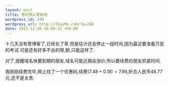 ```yaml
--- 
layout: post
title: 暂时停止更新吧
wordpress_id: 240
wordpress_url: http://ISayMe.com/?p=240
date: 2011-12-20 18:09:31 +08:00
---
```

十几天没有管博客了,已经长了草.但是估计还会停止一段时间,因为最近要准备万恶的考试.可是还有好多不会的呀,额,只能这样了.

对了,提醒域名快要到期的朋友,域名可能近期会涨价,所以要续费的朋友抓紧时间.

我刚刚续费完毕,网上找了一个优惠码,续费$(7.48+0.18)=7.66$,折合人民币48.77元,还不是太贵.
